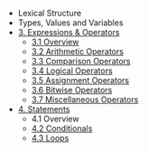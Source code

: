 * Lexical Structure
* Types, Values and Variables
* [3. Expressions & Operators](/book/Expressions-Operators-Overview.md)
  * [3.1 Overview](/book/Expressions-Operators-Overview.md)
  * [3.2 Arithmetic Operators](/book/Arithmetic-Operators.md)
  * [3.3 Comparison Operators](/book/Comparison-Operators.md)
  * [3.4 Logical Operators](/book/Logical-Operators.md)
  * [3.5 Assignment Operators](/book/Assignment-Operators.md)
  * [3.6 Bitwise Operators](/book/Bitwise-Operators.md)
  * [3.7 Miscellaneous Operators](/book/Miscellaneous-Operators.md)
* [4. Statements](/book/Statements.md)
  * 4.1 Overview
  * [4.2 Conditionals](/book/Conditionals.md)
  * [4.3 Loops](/book/Loops.md)